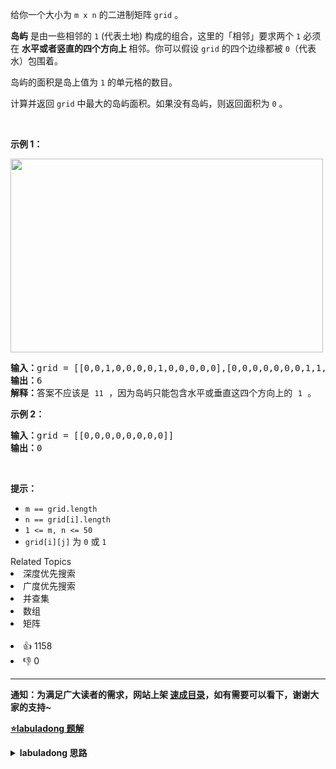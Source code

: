 <p>给你一个大小为 <code>m x n</code> 的二进制矩阵 <code>grid</code> 。</p>

<p><strong>岛屿</strong>&nbsp;是由一些相邻的&nbsp;<code>1</code>&nbsp;(代表土地) 构成的组合，这里的「相邻」要求两个 <code>1</code> 必须在 <strong>水平或者竖直的四个方向上 </strong>相邻。你可以假设&nbsp;<code>grid</code> 的四个边缘都被 <code>0</code>（代表水）包围着。</p>

<p>岛屿的面积是岛上值为 <code>1</code> 的单元格的数目。</p>

<p>计算并返回 <code>grid</code> 中最大的岛屿面积。如果没有岛屿，则返回面积为 <code>0</code> 。</p>

<p>&nbsp;</p>

<p><strong>示例 1：</strong></p> 
<img alt="" src="https://assets.leetcode.com/uploads/2021/05/01/maxarea1-grid.jpg" style="width: 500px; height: 310px;" /> 
<pre>
<strong>输入：</strong>grid = [[0,0,1,0,0,0,0,1,0,0,0,0,0],[0,0,0,0,0,0,0,1,1,1,0,0,0],[0,1,1,0,1,0,0,0,0,0,0,0,0],[0,1,0,0,1,1,0,0,1,0,1,0,0],[0,1,0,0,1,1,0,0,1,1,1,0,0],[0,0,0,0,0,0,0,0,0,0,1,0,0],[0,0,0,0,0,0,0,1,1,1,0,0,0],[0,0,0,0,0,0,0,1,1,0,0,0,0]]
<strong>输出：</strong>6
<strong>解释：</strong>答案不应该是 <span><code>11</code></span> ，因为岛屿只能包含水平或垂直这四个方向上的 <span><code>1</code></span> 。
</pre>

<p><strong>示例 2：</strong></p>

<pre>
<strong>输入：</strong>grid = [[0,0,0,0,0,0,0,0]]
<strong>输出：</strong>0
</pre>

<p>&nbsp;</p>

<p><strong>提示：</strong></p>

<ul> 
 <li><code>m == grid.length</code></li> 
 <li><code>n == grid[i].length</code></li> 
 <li><code>1 &lt;= m, n &lt;= 50</code></li> 
 <li><code>grid[i][j]</code> 为 <code>0</code> 或 <code>1</code></li> 
</ul>

<div><div>Related Topics</div><div><li>深度优先搜索</li><li>广度优先搜索</li><li>并查集</li><li>数组</li><li>矩阵</li></div></div><br><div><li>👍 1158</li><li>👎 0</li></div>

<div id="labuladong"><hr>

**通知：为满足广大读者的需求，网站上架 [速成目录](https://labuladong.online/algo/intro/quick-learning-plan/)，如有需要可以看下，谢谢大家的支持~**



<p><strong><a href="https://labuladong.online/algo/frequency-interview/island-dfs-summary/" target="_blank">⭐️labuladong 题解</a></strong></p>
<details><summary><strong>labuladong 思路</strong></summary>


<div id="labuladong_solution_zh">

## 基本思路

这题属于岛屿系列问题，岛屿系列问题的基本思路框架是 [✔ ✨200. 岛屿数量](/problems/number-of-islands/) 这道题，没看过的先看这篇。

这题的大体思路和 [✔ ✨200. 岛屿数量](/problems/number-of-islands/) 完全一样，只不过 `dfs` 函数淹没岛屿的同时，还应该想办法记录这个岛屿的面积。

我们可以给 `dfs` 函数设置返回值，记录每次淹没的陆地的个数，直接看解法吧。

**详细题解**：
  - [一文秒杀所有岛屿题目](https://labuladong.online/algo/frequency-interview/island-dfs-summary/)

</div>





<div id="solution">

## 解法代码



<div class="tab-panel"><div class="tab-nav">
<button data-tab-item="cpp" class="tab-nav-button btn " data-tab-group="default" onclick="switchTab(this)">cpp🤖</button>

<button data-tab-item="python" class="tab-nav-button btn " data-tab-group="default" onclick="switchTab(this)">python🤖</button>

<button data-tab-item="java" class="tab-nav-button btn active" data-tab-group="default" onclick="switchTab(this)">java🟢</button>

<button data-tab-item="go" class="tab-nav-button btn " data-tab-group="default" onclick="switchTab(this)">go🤖</button>

<button data-tab-item="javascript" class="tab-nav-button btn " data-tab-group="default" onclick="switchTab(this)">javascript🤖</button>
</div><div class="tab-content">
<div data-tab-item="cpp" class="tab-item " data-tab-group="default"><div class="highlight">

```cpp
// 注意：cpp 代码由 chatGPT🤖 根据我的 java 代码翻译。
// 本代码的正确性已通过力扣验证，如有疑问，可以对照 java 代码查看。

#include <vector>
#include <algorithm>
using namespace std;

class Solution {
public:
    int maxAreaOfIsland(vector<vector<int>>& grid) {
        // 记录岛屿的最大面积
        int res = 0;
        int m = grid.size(), n = grid[0].size();
        for (int i = 0; i < m; i++) {
            for (int j = 0; j < n; j++) {
                if (grid[i][j] == 1) {
                    // 淹没岛屿，并更新最大岛屿面积
                    res = max(res, dfs(grid, i, j));
                }
            }
        }
        return res;
    }

    // 淹没与 (i, j) 相邻的陆地，并返回淹没的陆地面积
    int dfs(vector<vector<int>>& grid, int i, int j) {
        int m = grid.size(), n = grid[0].size();
        if (i < 0 || j < 0 || i >= m || j >= n) {
            // 超出索引边界
            return 0;
        }
        if (grid[i][j] == 0) {
            // 已经是海水了
            return 0;
        }
        // 将 (i, j) 变成海水
        grid[i][j] = 0;

        return dfs(grid, i + 1, j)
                + dfs(grid, i, j + 1)
                + dfs(grid, i - 1, j)
                + dfs(grid, i, j - 1) + 1;
    }
};
```

</div></div>

<div data-tab-item="python" class="tab-item " data-tab-group="default"><div class="highlight">

```python
# 注意：python 代码由 chatGPT🤖 根据我的 java 代码翻译。
# 本代码的正确性已通过力扣验证，如有疑问，可以对照 java 代码查看。

class Solution:
    def maxAreaOfIsland(self, grid: List[List[int]]) -> int:
        # 记录岛屿的最大面积
        res = 0
        m = len(grid)
        n = len(grid[0])
        for i in range(m):
            for j in range(n):
                if grid[i][j] == 1:
                    # 淹没岛屿，并更新最大岛屿面积
                    res = max(res, self.dfs(grid, i, j))
        return res

    # 淹没与 (i, j) 相邻的陆地，并返回淹没的陆地面积
    def dfs(self, grid: List[List[int]], i: int, j: int) -> int:
        m = len(grid)
        n = len(grid[0])
        if i < 0 or j < 0 or i >= m or j >= n:
            # 超出索引边界
            return 0
        if grid[i][j] == 0:
            # 已经是海水了
            return 0
        # 将 (i, j) 变成海水
        grid[i][j] = 0

        return (self.dfs(grid, i + 1, j)
                + self.dfs(grid, i, j + 1)
                + self.dfs(grid, i - 1, j)
                + self.dfs(grid, i, j - 1) + 1)
```

</div></div>

<div data-tab-item="java" class="tab-item active" data-tab-group="default"><div class="highlight">

```java
class Solution {
    public int maxAreaOfIsland(int[][] grid) {
        // 记录岛屿的最大面积
        int res = 0;
        int m = grid.length, n = grid[0].length;
        for (int i = 0; i < m; i++) {
            for (int j = 0; j < n; j++) {
                if (grid[i][j] == 1) {
                    // 淹没岛屿，并更新最大岛屿面积
                    res = Math.max(res, dfs(grid, i, j));
                }
            }
        }
        return res;
    }

    // 淹没与 (i, j) 相邻的陆地，并返回淹没的陆地面积
    int dfs(int[][] grid, int i, int j) {
        int m = grid.length, n = grid[0].length;
        if (i < 0 || j < 0 || i >= m || j >= n) {
            // 超出索引边界
            return 0;
        }
        if (grid[i][j] == 0) {
            // 已经是海水了
            return 0;
        }
        // 将 (i, j) 变成海水
        grid[i][j] = 0;

        return dfs(grid, i + 1, j)
                + dfs(grid, i, j + 1)
                + dfs(grid, i - 1, j)
                + dfs(grid, i, j - 1) + 1;
    }
}
```

</div></div>

<div data-tab-item="go" class="tab-item " data-tab-group="default"><div class="highlight">

```go
// 注意：go 代码由 chatGPT🤖 根据我的 java 代码翻译。
// 本代码的正确性已通过力扣验证，如有疑问，可以对照 java 代码查看。

func maxAreaOfIsland(grid [][]int) int {
    // 记录岛屿的最大面积
    res := 0
    m, n := len(grid), len(grid[0])
    for i := 0; i < m; i++ {
        for j := 0; j < n; j++ {
            if grid[i][j] == 1 {
                // 淹没岛屿，并更新最大岛屿面积
                res = max(res, dfs(grid, i, j))
            }
        }
    }
    return res
}

// 淹没与 (i, j) 相邻的陆地，并返回淹没的陆地面积
func dfs(grid [][]int, i, j int) int {
    m, n := len(grid), len(grid[0])
    if i < 0 || j < 0 || i >= m || j >= n {
        // 超出索引边界
        return 0
    }
    if grid[i][j] == 0 {
        // 已经是海水了
        return 0
    }
    // 将 (i, j) 变成海水
    grid[i][j] = 0

    return dfs(grid, i+1, j) +
           dfs(grid, i, j+1) +
           dfs(grid, i-1, j) +
           dfs(grid, i, j-1) + 1
}

func max(a, b int) int {
    if a > b {
        return a
    }
    return b
}
```

</div></div>

<div data-tab-item="javascript" class="tab-item " data-tab-group="default"><div class="highlight">

```javascript
// 注意：javascript 代码由 chatGPT🤖 根据我的 java 代码翻译。
// 本代码的正确性已通过力扣验证，如有疑问，可以对照 java 代码查看。

var maxAreaOfIsland = function(grid) {
    // 记录岛屿的最大面积
    let res = 0;
    let m = grid.length, n = grid[0].length;
    for (let i = 0; i < m; i++) {
        for (let j = 0; j < n; j++) {
            if (grid[i][j] == 1) {
                // 淹没岛屿，并更新最大岛屿面积
                res = Math.max(res, dfs(grid, i, j));
            }
        }
    }
    return res;
};

// 淹没与 (i, j) 相邻的陆地，并返回淹没的陆地面积
var dfs = function(grid, i, j) {
    let m = grid.length, n = grid[0].length;
    if (i < 0 || j < 0 || i >= m || j >= n) {
        // 超出索引边界
        return 0;
    }
    if (grid[i][j] == 0) {
        // 已经是海水了
        return 0;
    }
    // 将 (i, j) 变成海水
    grid[i][j] = 0;

    return dfs(grid, i + 1, j)
            + dfs(grid, i, j + 1)
            + dfs(grid, i - 1, j)
            + dfs(grid, i, j - 1) + 1;
};
```

</div></div>
</div></div>

<hr /><details open hint-container details><summary style="font-size: medium"><strong>👾👾 算法可视化 👾👾</strong></summary><div id="data_max-area-of-island"  category="leetcode" ></div><div class="resizable aspect-ratio-container" style="height: 100%;">
<div id="iframe_max-area-of-island"></div></div>
</details><hr /><br />

</div>
</details>
</div>

